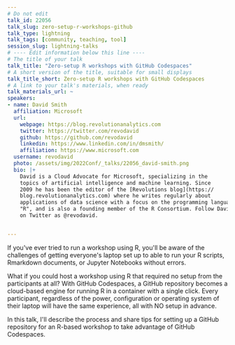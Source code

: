 ```yaml
---
# Do not edit
talk_id: 22056
talk_slug: zero-setup-r-workshops-github
talk_type: lightning
talk_tags: [community, teaching, tool]
session_slug: lightning-talks
# ---- Edit information below this line ----
# The title of your talk
talk_title: "Zero-setup R workshops with GitHub Codespaces"
# A short version of the title, suitable for small displays
talk_title_short: Zero-setup R workshops with GitHub Codespaces
# A link to your talk's materials, when ready
talk_materials_url: ~
speakers:
- name: David Smith
  affiliation: Microsoft
  url:
    webpage: https://blog.revolutionanalytics.com
    twitter: https://twitter.com/revodavid
    github: https://github.com/revodavid
    linkedin: https://www.linkedin.com/in/dmsmith/
    affiliation: https://www.microsoft.com
  username: revodavid
  photo: /assets/img/2022Conf/_talks/22056_david-smith.png
  bio: |+
    David is a Cloud Advocate for Microsoft, specializing in the
    topics of artificial intelligence and machine learning. Since
    2009 he has been the editor of the [Revolutions blog](https://
    blog.revolutionanalytics.com) where he writes regularly about
    applications of data science with a focus on the programming language
    "R", and is also a founding member of the R Consortium. Follow David
    on Twitter as @revodavid.


---
```


<!-- ABSTRACT ----
Please write abstract below. You may use simple markdown (links, code style, bold, italics)
-->

If you've ever tried to run a workshop using R, you'll be aware of the
challenges of getting everyone's laptop set up to able to run your R scripts,
Rmarkdown documents, or Jupyter Notebooks without errors.

What if you could host a workshop using R that required no setup from the
participants at all? With GitHub Codespaces, a GitHub repository becomes a
cloud-based engine for running R in a container with a single click. Every
participant, regardless of the power, configuration or operating system of their
laptop will have the same experience, all with NO setup in advance.

In this talk, I'll describe the process and share tips for setting up a GitHub
repository for an R-based workshop to take advantage of GitHub Codespaces.
